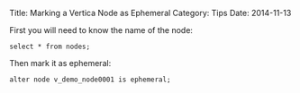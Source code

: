 Title: Marking a Vertica Node as Ephemeral
Category: Tips
Date: 2014-11-13

First you will need to know the name of the node:

    select * from nodes;

Then mark it as ephemeral:

    alter node v_demo_node0001 is ephemeral;

